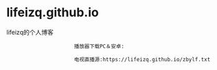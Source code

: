 # lifeizq.github.io

lifeizq的个人博客

                          播放器下载PC＆安卓:

                          电视直播源:https://lifeizq.github.io/zbylf.txt

